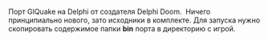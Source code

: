 Порт GlQuake на Delphi от создателя Delphi Doom.  Ничего принципиально нового, зато исходники в комплекте. Для запуска нужно скопировать содержимое папки **bin** порта в директорию с игрой.
